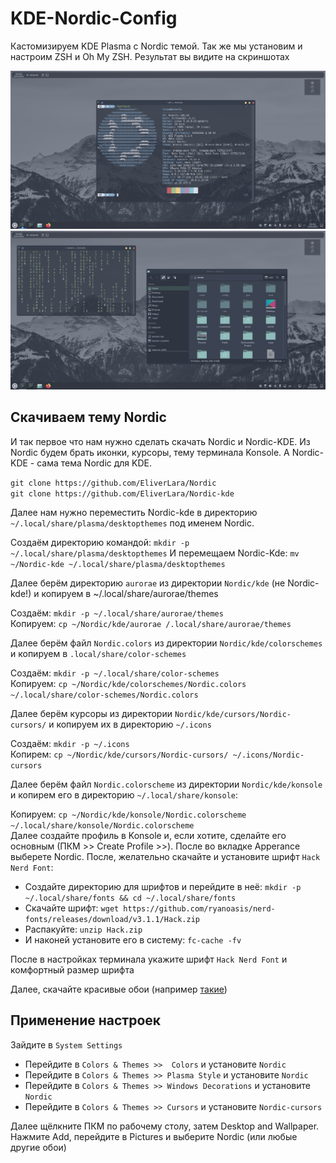 # KDE-Nordic-Config

Кастомизируем KDE Plasma с Nordic темой. Так же мы установим и настроим ZSH и Oh My ZSH. Результат вы видите на скриншотах

<img src="img/Nordic.png">
<img src="img/Nordic2.png">

## Скачиваем тему Nordic

И так первое что нам нужно сделать скачать Nordic и Nordic-KDE. Из Nordic будем брать иконки, курсоры, тему терминала Konsole. А Nordic-KDE - сама тема Nordic для KDE.

`git clone https://github.com/EliverLara/Nordic`
<br>
`git clone https://github.com/EliverLara/Nordic-kde`

Далее нам нужно переместить Nordic-kde в директорию `~/.local/share/plasma/desktopthemes` под именем Nordic.

Создаём директорию командой: `mkdir -p ~/.local/share/plasma/desktopthemes`
И перемещаем Nordic-Kde: `mv ~/Nordic-kde ~/.local/share/plasma/desktopthemes`

Далее берём директорию `aurorae` из директории `Nordic/kde` (не Nordic-kde!) и копируем в ~/.local/share/aurorae/themes

Создаём: `mkdir -p ~/.local/share/aurorae/themes`
<br>
Копируем: `cp ~/Nordic/kde/aurorae /.local/share/aurorae/themes`

Далее берём файл `Nordic.colors` из директории `Nordic/kde/colorschemes` и копируем в `.local/share/color-schemes`

Создаём: `mkdir -p ~/.local/share/color-schemes`
<br>
Копируем: `cp ~/Nordic/kde/colorschemes/Nordic.colors ~/.local/share/color-schemes/Nordic.colors`

Далее берём курсоры из директории `Nordic/kde/cursors/Nordic-cursors/` и копируем их в директорию `~/.icons`

Создаём: `mkdir -p ~/.icons`
<br>
Копирем: `cp ~/Nordic/kde/cursors/Nordic-cursors/ ~/.icons/Nordic-cursors`

Далее берём файл `Nordic.colorscheme` из директории `Nordic/kde/konsole` и копирем его в директорию `~/.local/share/konsole`:

Копируем: `cp ~/Nordic/kde/konsole/Nordic.colorscheme ~/.local/share/konsole/Nordic.colorscheme`
<br>
Далее создайте профиль в Konsole и, если хотите, сделайте его основным (ПКМ >> Create Profile >>). После во вкладке Apperance выберете Nordic.
После, желательно скачайте и установите шрифт `Hack Nerd Font`:

- Создайте директорию для шрифтов и перейдите в неё: `mkdir -p ~/.local/share/fonts && cd ~/.local/share/fonts`
- Скачайте шрифт: `wget https://github.com/ryanoasis/nerd-fonts/releases/download/v3.1.1/Hack.zip`
- Распакуйте: `unzip Hack.zip`
- И наконей установите его в систему: `fc-cache -fv`

После в настройках терминала укажите шрифт `Hack Nerd Font` и комфортный размер шрифта

Далее, скачайте красивые обои (например [такие](https://images.pling.com/img/00/00/36/61/48/2086140/nordic-mountain-wallpaper.jpg))

## Применение настроек

Зайдите в `System Settings`

- Перейдите в `Colors & Themes >>  Colors` и установите `Nordic`
- Перейдите в `Colors & Themes >> Plasma Style` и установите `Nordic`
- Перейдите в `Colors & Themes >> Windows Decorations` и установите `Nordic`
- Перейдите в `Colors & Themes >> Cursors` и установите `Nordic-cursors`

Далее щёлкните ПКМ по рабочему столу, затем Desktop and Wallpaper. Нажмите Add, перейдите в Pictures и выберите Nordic (или любые другие обои)
